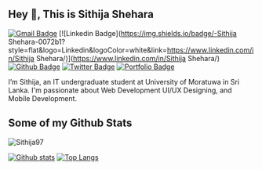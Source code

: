 ## Hey 👋, This is Sithija Shehara
[![Gmail Badge](https://img.shields.io/badge/-nsithijashehara@gmail.com-c14438?style=flat&logo=Gmail&logoColor=white&link=mailto:nsithijashehara@gmail.com)](mailto:nsithijashehara@gmail.com) 
[![Linkedin Badge](https://img.shields.io/badge/-Sithija Shehara-0072b1?style=flat&logo=Linkedin&logoColor=white&link=https://www.linkedin.com/in/Sithija Shehara/)](https://www.linkedin.com/in/Sithija Shehara/) [![Github Badge](https://img.shields.io/badge/-Sithija97-grey?style=flat&logo=github&logoColor=white&link=https://github.com/Sithija97/)](https://www.github.com/Sithija97/) [![Twitter Badge](https://img.shields.io/badge/-@Sithijashehara-00acee?style=flat&logo=twitter&logoColor=white&link=https://twitter.com/@Sithijashehara/)](https://www.twitter.com/@Sithijashehara/) [![Portfolio Badge](https://img.shields.io/badge/portfolio-web-blue?style=flat&link=sithijashehara@github.io/)](sithijashehara@github.io/) <p align='left'>I’m Sithija, an IT undergraduate student at University of Moratuwa in Sri Lanka. I'm passionate about Web Development UI/UX Designing, and Mobile Development.</p>
## Some of my Github Stats
<p align=left> <img src=https://komarev.com/ghpvc/?username=Sithija97 alt=Sithija97 /> </p>

[![Github stats](https://github-readme-stats.vercel.app/api?username=Sithija97&show_icons=true&include_all_commits=true)](https://github.com/Sithija97/github-readme-stats)
[![Top Langs](https://github-readme-stats.vercel.app/api/top-langs/?username=Sithija97&layout=compact)](https://github.com/Sithija97/github-readme-stats)
